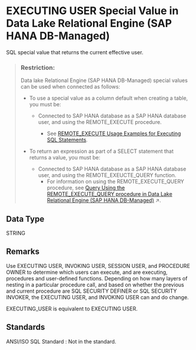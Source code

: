 <!-- loio1b425d11a3764ef2924f23e02f2f597f -->

# EXECUTING USER Special Value in Data Lake Relational Engine \(SAP HANA DB-Managed\)

SQL special value that returns the current effective user.



> ### Restriction:  
> Data lake Relational Engine \(SAP HANA DB-Managed\) special values can be used when connected as follows:
> 
> -   To use a special value as a column default when creating a table, you must be:
>     -   Connected to SAP HANA database as a SAP HANA database user, and using the REMOTE\_EXECUTE procedure.
> 
>         -   See [REMOTE\_EXECUTE Usage Examples for Executing SQL Statements](../030-sql-statements/remote-execute-usage-examples-for-executing-sql-statements-fd99ac0.md).
> 
> 
> -   To return an expression as part of a SELECT statement that returns a value, you must be:
>     -   Connected to SAP HANA database as a SAP HANA database user, and using the REMOTE\_EXEUCTE\_QUERY function.
>         -   For information on using the REMOTE\_EXECUTE\_QUERY procedure, see [Query Using the REMOTE_EXECUTE_QUERY procedure in Data Lake Relational Engine (SAP HANA DB-Managed)](https://help.sap.com/viewer/9220e7fec0fe4503b5c5a6e21d584e63/2023_1_QRC/en-US/4192f252c2af4136aebadbd1a806b139.html "Use the REMOTE_EXECUTE_QUERY procedure to execute SELECT queries on data lake Relational Engine objects without using an SAP HANA database virtual table in the query.") :arrow_upper_right:.



<a name="loio1b425d11a3764ef2924f23e02f2f597f__section_uj3_spr_btb"/>

## Data Type

STRING



<a name="loio1b425d11a3764ef2924f23e02f2f597f__section_hjt_spr_btb"/>

## Remarks

Use EXECUTING USER, INVOKING USER, SESSION USER, and PROCEDURE OWNER to determine which users can execute, and are executing, procedures and user-defined functions. Depending on how many layers of nesting in a particular procedure call, and based on whether the previous and current procedure are SQL SECURITY DEFINER or SQL SECURITY INVOKER, the EXECUTING USER, and INVOKING USER can and do change.

EXECUTING\_USER is equivalent to EXECUTING USER.



<a name="loio1b425d11a3764ef2924f23e02f2f597f__section_yqj_tpr_btb"/>

## Standards

 ANSI/ISO SQL Standard
 :   Not in the standard.

 